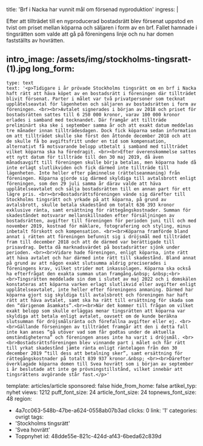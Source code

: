 title: 'Brf i Nacka har vunnit mål om försenad nyproduktion'
ingress: |
  <p>Efter att tillträdet till en nyproducerad bostadsrätt blev försenat uppstod en tvist om priset mellan köparna och säljaren i form av en brf. Fallet hamnade i tingsrätten som valde att gå på föreningens linje och nu har domen fastställts av hovrätten.
  </p>
  
intro_image: /assets/img/stockholms-tingsratt-(1).jpg
long_form:
  -
    type: text
    text: '<p>Tidigare i år prövade Stockholms tingsrätt om en brf i Nacka haft rätt att häva köpet av en bostadsrätt i föreningen där tillträdet blivit försenat. Parter i målet var två privatpersoner som tecknat upplåtelseavtal för lägenheten och säljaren av bostadsrätten i form av föreningen. <br><br>Avtalet signerades i början av 2018 och priset för bostadsrätten sattes till 6 250 000 kronor, varav 100 000 kronor erlades i samband med tecknandet. Där framgår att tillträde preliminärt ska ske i september samma år och att exakt datum meddelas tre månader innan tillträdesdagen. Dock fick köparna sedan information om att tillträdet skulle ske först den åttonde december 2018 och att de skulle få bo avgiftsfritt under en tid som kompensation, alternativt få motsvarande belopp utbetalt i samband med tillträdet vilket köparna ska ha föredragit. <br><br>Efter överenskommelse sattes ett nytt datum för tillträde till den 30 maj 2019, då även månadsavgift till föreningen skulle börja betalas, men köparna hade då inte erlagt slutlikviden och fick därmed inte tillträde till lägenheten. Inte heller efter påminnelse (rättelseanmaning) från föreningen. Köparna gjorde sig därmed skyldiga till avtalsbrott enligt föreningen, som den 29 juli samma år därav valde att häva upplåtelseavtalet och sälja bostadsrätten till en annan part för ett lägre pris. <br><br>Bostadsrättsföreningen vände sig därefter till Stockholms tingsrätt och yrkade på att köparna, på grund av avtalsbrott, skulle betala skadestånd om totalt 636 393 kronor exklusive ränta, samt ersättning för rättegångskostnader. Summan för skadeståndet motsvarar mellanskillnaden efter försäljningen av bostadsrätten, avgifter till föreningen för perioden juni till och med november 2019, kostnad för mäklare, fotografering och styling, minus inbetalt förskott och kompensation. <br><br>Köparna framförde bland annat i rätten att föreningen befunnit sig i dröjsmål med tillträdet fram till december 2018 och att de därmed var berättigade till prisavdrag. Detta då marknadsvärdet på bostadsrätter sjönk under perioden. <br><br>Vidare hade föreningen, enligt köparna, inte rätt att häva avtalet och har därmed inte rätt till skadestånd. Bland annat på grund av att någon exakt slutsumma aldrig preciserades i föreningens krav, vilket strider mot inkassolagen. Köparna ska också ha efterfrågat den exakta summan utan framgång.&nbsp; &nbsp;<br><br>Tingsrätten meddelade sin dom i slutet av maj 2022 och i domskälen konstateras att köparna varken erlagt slutlikvid eller avgifter enligt upplåtelseavtalet, inte heller efter föreningens anmaning. Därmed har köparna gjort sig skyldiga till avtalsbrott och föreningen har haft rätt att häva avtalet, samt ska ha rätt till ersättning för skada som den “därigenom åsamkats”.<br><br>När det kommer till frågan om vilket exakt belopp som skulle erläggas menar tingsrätten att köparna var skyldiga att betala enligt avtalet, oavsett om de kunde beräkna slutsumman för dröjsmålsränta och förefallna avgifter eller ej. <br><br>Gällande förseningen av tillträdet framgår att den i detta fall inte kan anses “gå utöver vad som får godtas under de aktuella omständigheterna” och föreningen anses inte ha varit i dröjsmål. <br><br>Bostadsrättsföreningen blev vinnande part i målet och får rätt till yrkat skadestånd jämte ränta enligt räntelagen från den 30 december 2019 “till dess att betalning sker”, samt ersättning för rättegångskostnader på totalt 839 937 kronor.&nbsp; <br><br>Därefter överklagade köparna domen till Svea hovrätt som i början av september i år beslutade att inte ge prövningstillstånd, vilket innebär att tingsrättens avgörande står fast.</p>'
template: articles/article
sponsored: false
hide_from_home: false
artikel_typ: nyhet
views: 1212
puff_font_size: 24
article_font_size: 24
topnews_font_size: 48
region:
  - 4a7cc063-548b-47be-a624-0558ab07b3ad
clicks: 0
link: '1'
categories: ovrigt
tags:
  - 'Stockholms tingsrätt'
  - 'Svea hovrätt'
  - Toppnyhet
id: 48dde55e-821c-424d-af43-6beda62c839d

